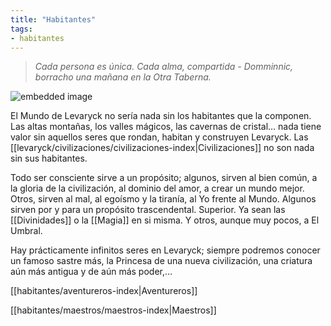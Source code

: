 ```yaml
---
title: "Habitantes"
tags:
- habitantes
---
```

> _Cada persona es única. Cada alma, compartida - Domminnic, borracho una mañana en la Otra Taberna._

![embedded image](https://assets.legendkeeper.com/52599eb5-50be-47bf-9bee-7d0d9eb40439.jpg "Attachment")

El Mundo de Levaryck no sería nada sin los habitantes que la componen. Las altas montañas, los valles mágicos, las cavernas de cristal… nada tiene valor sin aquellos seres que rondan, habitan y construyen Levaryck. Las [[levaryck/civilizaciones/civilizaciones-index|Civilizaciones]] no son nada sin sus habitantes.

Todo ser consciente sirve a un propósito; algunos, sirven al bien común, a la gloria de la civilización, al dominio del amor, a crear un mundo mejor. Otros, sirven al mal, al egoísmo y la tiranía, al Yo frente al Mundo. Algunos sirven por y para un propósito trascendental. Superior. Ya sean las [[Divinidades]] o la [[Magia]] en si misma. Y otros, aunque muy pocos, a El Umbral.

Hay prácticamente infinitos seres en Levaryck; siempre podremos conocer un famoso sastre más, la Princesa de una nueva civilización, una criatura aún más antigua y de aún más poder,…

[[habitantes/aventureros-index|Aventureros]]

[[habitantes/maestros/maestros-index|Maestros]]